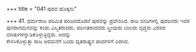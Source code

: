 +++
title = "041 ಪುರವ ಹೊಕ್ಕನು"

+++
41. ಧರ್ಮರಾಜ ಪರಿಮಿತ ಪರಿಜನದೊಡನೆ ಪುರವನ್ನು ಪ್ರವೇಶಿಸಿದ. ರಾಜ ಬೀದಿಗಳಲ್ಲಿ ಪುರಜನರು ಇವರ ಪುನರಾಗಮನವನ್ನು ಕಂಡು ವಿಸ್ಮಿತರಾದರು. ಪರಿಣತರಾದವರು ಸ್ತ್ರೀಯರು ಬಾಲರು ವೃದ್ಧರು ವಿರಸದ ಮಾತುಗಳನ್ನಾಡಿಕೊಳ್ಳುತ್ತಿದ್ದರು. ಅದನ್ನು   
ಕೇಳಿಸಿಕೊಳ್ಳುತ್ತಾ ರಾಜ ಅರಮನೆಗೆ ಬಂದು ಧೃತರಾಷ್ಟ್ರನ ಪಾದಗಳಿಗೆ ಎರಗಿದ.